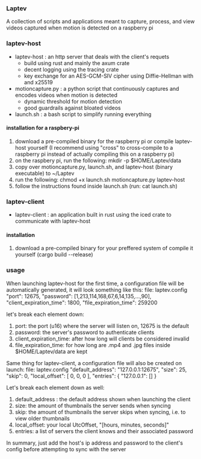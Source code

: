 ### Laptev

A collection of scripts and applications meant to capture, process, and view videos captured when motion is detected on a raspberry pi

### laptev-host

* laptev-host : an http server that deals with the client's requets
  * build using rust and mainly the axum crate
  * decent logging using the tracing crate
  * key exchange for an AES-GCM-SIV cipher using Diffie-Hellman with and x25519
* motioncapture.py : a python script that continuously captures and encodes videos when motion is detected
  * dynamic threshold for motion detection
  * good guardrails against bloated videos
* launch.sh : a bash script to simplify running everything

#### installation for a raspbery-pi

1. download a pre-compiled binary for the raspberry pi or compile laptev-host yourself (I recommend using "cross" to cross-compile to a raspberry pi instead of actually compiling this on a raspberry pi)
2. on the raspbery pi, run the following: mkdir -p $HOME/Laptev/data
3. copy over motioncapture.py, launch.sh, and laptev-host (binary executable) to ~/Laptev
4. run the following: chmod +x launch.sh motioncapture.py laptev-host
5. follow the instructions found inside launch.sh (run: cat launch.sh)

### laptev-client

* laptev-client : an application built in rust using the iced crate to communicate with laptev-host

#### installation

1. download a pre-compiled binary for your preffered system of compile it yourself (cargo build --release)

### usage

When launching laptev-host for the first time, a configuration file will be automatically generated, it will look something like this:
file: laptev.config
  "port": 12675,
  "password": [1,213,114,168,67,6,14,135,...,90],
  "client_expiration_time": 1800,
  "file_expiration_time": 259200

let's break each element down:
1. port: the port (u16) where the server will listen on, 12675 is the default
2. password: the server's password to authenticate clients
3. client_expiration_time: after how long will clients be considered invalid
4. file_expiration_time: for how long are .mp4 and .jpg files inside $HOME/Laptev/data are kept

Same thing for laptev-client, a configuration file will also be created on launch:
file: laptev.config
  "default_address": "127.0.0.1:12675",
  "size": 25,
  "skip": 0,
  "local_offset": [
    0,
    0,
    0
  ],
  "entries": {
    "127.0.0.1": []
  }

Let's break each element down as well:
1. default_address : the default address shown when launching the client
2. size: the amount of thumbnails the server sends when syncing
3. skip: the amount of thumbnails the server skips when syncing, i.e. to view older thumbnails
4. local_offset: your local UtcOffset, "[hours, minutes, seconds]"
5. entries: a list of servers the client knows and their associated password

In summary, just add the host's ip address and password to the client's config before attempting to sync with the server
